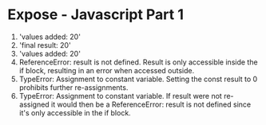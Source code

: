 # Expose - Javascript Part 1

1. 'values added:  20'
2. 'final result:  20'
3. 'values added:  20'
4. ReferenceError: result is not defined.  Result is only accessible inside the if block, resulting in an error when accessed outside.
5. TypeError: Assignment to constant variable.  Setting the const result to 0 prohibits further re-assignments.
6. TypeError: Assignment to constant variable.  If result were not re-assigned it would then be a ReferenceError: result is not defined since it's only accessible in the if block.